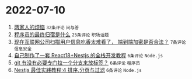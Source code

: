 # 2022-07-10

1. [两家人的烦恼](https://www.v2ex.com/t/865210) `32条评论` `问与答`
1. [程序员的最终归宿是什么](https://www.v2ex.com/t/865217) `25条评论` `职场话题`
1. [现在互联网公司扫描用户信息吃香太难看了， 端到端加密是否合法？](https://www.v2ex.com/t/865227) `7条评论` `信息安全`
1. [自己制作了一套 React18+Nestjs 的全栈开发教程](https://www.v2ex.com/t/865220) `6条评论` `Node.js`
1. [git 有没有必要专门拉一个分支来放标签？](https://www.v2ex.com/t/865215) `6条评论` `程序员`
1. [Nestjs 最佳实践教程:4 排序,分页与过滤](https://www.v2ex.com/t/865211) `6条评论` `Node.js`
